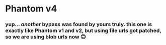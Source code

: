 # Phantom v4

### yup... *another* bypass was found by yours truly. this one is exactly like Phantom v1 and v2, but using file urls got patched, so we are using blob urls now 🙃
